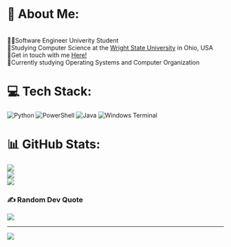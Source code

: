 # 💫 About Me:
<br>👩‍💻Software Engineer Univerity Student<br>🏫Studying Computer Science at the [Wright State University](https://www.wright.edu/degrees-and-programs/profile/computer-science) in Ohio, USA<br>🏡Get in touch with me [Here!](https://linktr.ee/hannahwysong)<br>💭Currently studying Operating Systems and Computer Organization


# 💻 Tech Stack:
![Python](https://img.shields.io/badge/python-3670A0?style=for-the-badge&logo=python&logoColor=ffdd54) ![PowerShell](https://img.shields.io/badge/PowerShell-%235391FE.svg?style=for-the-badge&logo=powershell&logoColor=white) ![Java](https://img.shields.io/badge/java-%23ED8B00.svg?style=for-the-badge&logo=openjdk&logoColor=white) ![Windows Terminal](https://img.shields.io/badge/Windows%20Terminal-%234D4D4D.svg?style=for-the-badge&logo=windows-terminal&logoColor=white)
# 📊 GitHub Stats:
![](https://github-readme-stats.vercel.app/api?username=hannahwysong&theme=dark&hide_border=false&include_all_commits=false&count_private=false)<br/>
![](https://github-readme-streak-stats.herokuapp.com/?user=hannahwysong&theme=dark&hide_border=false)<br/>
![](https://github-readme-stats.vercel.app/api/top-langs/?username=hannahwysong&theme=dark&hide_border=false&include_all_commits=false&count_private=false&layout=compact)

### ✍️ Random Dev Quote
![](https://quotes-github-readme.vercel.app/api?type=horizontal&theme=tokyonight)

---
[![](https://visitcount.itsvg.in/api?id=hannahwysong&icon=0&color=0)](https://visitcount.itsvg.in)

<!-- Proudly created with GPRM ( https://gprm.itsvg.in ) -->
